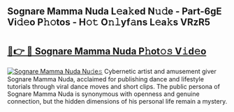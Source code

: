 ## Sognare Mamma Nuda L𝚎a𝚔ed N𝚞𝚍e - Part-6gE Vi𝚍𝚎o P𝚑𝚘tos - H𝚘𝚝 O𝚗𝚕yf𝚊ns L𝚎a𝚔s VRzR5

# <h2><a href="http://kfd6ic6.oniu.top/?m=Sognare+Mamma+Nuda">🔗👉 🔴 Sognare Mamma Nuda P𝚑ot𝚘𝚜 V𝚒d𝚎o</a></h2>

[![Sognare Mamma Nuda Nu𝚍e𝚜](https://i.imgur.com/0qMVB7G.gif)](http://kfd6ic6.oniu.top/?m=Sognare+Mamma+Nuda)
Cybernetic artist and amusement giver Sognare Mamma Nuda, acclaimed for publishing dance and lifestyle tutorials through viral dance moves and short clips. The public persona of Sognare Mamma Nuda is synonymous with openness and genuine connection, but the hidden dimensions of his personal life remain a mystery.  
